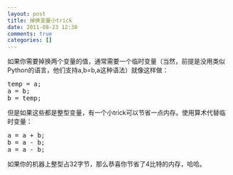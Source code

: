 ```yaml
---
layout: post
title: 掉换变量小trick
date: 2011-08-23 12:38
comments: true
categories: []
---
```

如果你需要掉换两个变量的值，通常需要一个临时变量（当然，前提是没用类似Python的语言，他们支持a,b=b,a这种语法）就像这样做：
<pre class="brush: r; gutter: true">temp = a;
a = b;
b = temp;</pre>
但是如果这些都是整型变量，有一个小trick可以节省一点内存。使用算术代替临时变量：
<pre class="brush: r; gutter: true">a = a + b;
b = a - b;
a = a - b;</pre>
如果你的机器上整型占32字节，那么恭喜你节省了4比特的内存，哈哈。

